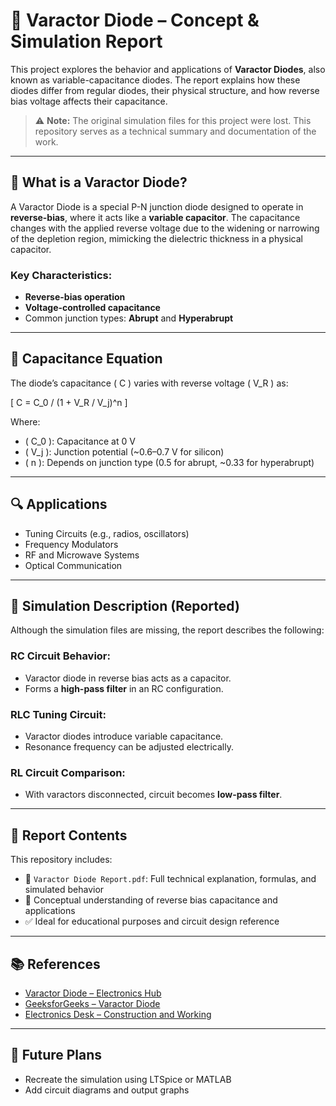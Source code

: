 # 📡 Varactor Diode – Concept & Simulation Report

This project explores the behavior and applications of **Varactor Diodes**, also known as variable-capacitance diodes. The report explains how these diodes differ from regular diodes, their physical structure, and how reverse bias voltage affects their capacitance.

> ⚠️ **Note:** The original simulation files for this project were lost. This repository serves as a technical summary and documentation of the work.

---

## 🧠 What is a Varactor Diode?

A Varactor Diode is a special P-N junction diode designed to operate in **reverse-bias**, where it acts like a **variable capacitor**. The capacitance changes with the applied reverse voltage due to the widening or narrowing of the depletion region, mimicking the dielectric thickness in a physical capacitor.

### Key Characteristics:
- **Reverse-bias operation**
- **Voltage-controlled capacitance**
- Common junction types: **Abrupt** and **Hyperabrupt**

---

## 📐 Capacitance Equation

The diode’s capacitance \( C \) varies with reverse voltage \( V_R \) as:

\[
C = C_0 / (1 + V_R / V_j)^n
\]

Where:
- \( C_0 \): Capacitance at 0 V
- \( V_j \): Junction potential (~0.6–0.7 V for silicon)
- \( n \): Depends on junction type (0.5 for abrupt, ~0.33 for hyperabrupt)

---

## 🔍 Applications

- Tuning Circuits (e.g., radios, oscillators)
- Frequency Modulators
- RF and Microwave Systems
- Optical Communication

---

## 🧪 Simulation Description (Reported)

Although the simulation files are missing, the report describes the following:

### RC Circuit Behavior:
- Varactor diode in reverse bias acts as a capacitor.
- Forms a **high-pass filter** in an RC configuration.

### RLC Tuning Circuit:
- Varactor diodes introduce variable capacitance.
- Resonance frequency can be adjusted electrically.

### RL Circuit Comparison:
- With varactors disconnected, circuit becomes **low-pass filter**.

---

## 📄 Report Contents

This repository includes:
- 📘 `Varactor Diode Report.pdf`: Full technical explanation, formulas, and simulated behavior
- 🧠 Conceptual understanding of reverse bias capacitance and applications
- ✅ Ideal for educational purposes and circuit design reference

---

## 📚 References

- [Varactor Diode – Electronics Hub](https://www.electronicshub.org/varactor-diode/)
- [GeeksforGeeks – Varactor Diode](https://www.geeksforgeeks.org/varactor-diode/)
- [Electronics Desk – Construction and Working](https://electronicsdesk.com/varactor-diode.html)

---

## 🔧 Future Plans

- Recreate the simulation using LTSpice or MATLAB
- Add circuit diagrams and output graphs
